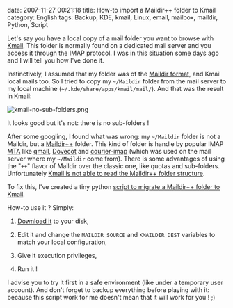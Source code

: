 date: 2007-11-27 00:21:18
title: How-to import a Maildir++ folder to Kmail
category: English
tags: Backup, KDE, kmail, Linux, email, mailbox, maildir, Python, Script

Let's say you have a local copy of a mail folder you want to browse with [Kmail](http://kontact.kde.org/kmail). This folder is normally found on a dedicated mail server and you access it through the IMAP protocol. I was in this situation some days ago and I will tell you how I've done it.

Instinctively, I assumed that my folder was of the [Maildir format](http://en.wikipedia.org/wiki/Maildir), and Kmail local mails too. So I tried to copy my `~/Maildir` folder from the mail server to my local machine (`~/.kde/share/apps/kmail/mail/`). And that was the result in Kmail:

![kmail-no-sub-folders.png](/static/uploads/2007/11/kmail-no-sub-folders.png)

It looks good but it's not: there is no sub-folders !

After some googling, I found what was wrong: my `~/Maildir` folder is not a Maildir, but a [Maildir++](http://www.inter7.com/courierimap/README.maildirquota.html) folder. This kind of folder is handle by popular IMAP [MTA](http://en.wikipedia.org/wiki/Mail_transfer_agent) like [qmail](http://cr.yp.to/qmail.html), [Dovecot](http://www.dovecot.org) and [courier-imap](http://www.courier-mta.org) (which was used on the mail server where my `~/Maildir` come from). There is some advantages of using the "`++`" flavor of Maildir over the classic one, like quotas and sub-folders. Unfortunately [Kmail is not able to read the Maildir++ folder structure](http://groups.google.com/group/comp.windows.x.kde/browse_thread/thread/1c74818b4175b3ec#487b5c78311a07c7).

To fix this, I've created a tiny python [script to migrate a Maildir++ folder to Kmail](http://github.com/kdeldycke/scripts/blob/master/maildir%2B%2B2kmail.py).

How-to use it ? Simply:

  1. [Download it](http://github.com/kdeldycke/scripts/blob/master/maildir%2B%2B2kmail.py) to your disk,

  2. Edit it and change the `MAILDIR_SOURCE` and `KMAILDIR_DEST` variables to match your local configuration,

  3. Give it execution privileges,

  4. Run it !

I advise you to try it first in a safe environment (like under a temporary user account). And don't forget to backup everything before playing with it: because this script work for me doesn't mean that it will work for you ! ;)
